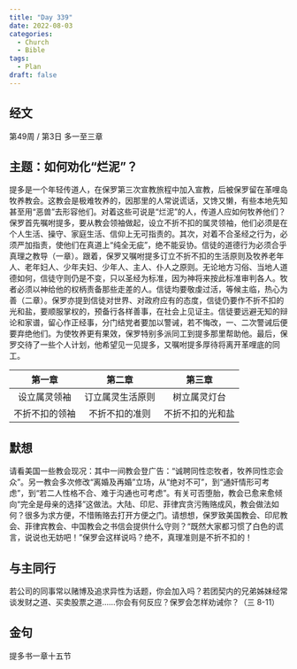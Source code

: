 ```yaml
---
title: "Day 339"
date: 2022-08-03
categories:
  - Church
  - Bible
tags:
  - Plan
draft: false
---
```


## 经文
第49周 / 第3日 多一至三章

## 主题：如何劝化“烂泥”？
提多是一个年轻传道人，在保罗第三次宣教旅程中加入宣教，后被保罗留在革哩岛牧养教会。这教会是极难牧养的，因那里的人常说谎话，又馋又懒，有些本地先知甚至用“恶兽”去形容他们。对着这些可说是“烂泥”的人，传道人应如何牧养他们？保罗首先嘱咐提多，要从教会领袖做起，设立不折不扣的属灵领袖，他们必须是在个人生活、操守、家庭生活、信仰上无可指责的。其次，对着不合圣经之行为，必须严加指责，使他们在真道上“纯全无疵”，绝不能妥协。信徒的道德行为必须合乎真理之教导（一章）。跟着，保罗又嘱咐提多订立不折不扣的生活原则及牧养老年人、老年妇人、少年夫妇、少年人、主人、仆人之原则。无论地方习俗、当地人道德如何，信徒守则仍是不变，只以圣经为标准，因为神将来按此标准审判各人。牧者必须以神给他的权柄责备那些走差的人。信徒均要敬虔过活，等候主临，热心为善（二章）。保罗亦提到信徒对世界、对政府应有的态度，信徒仍要作不折不扣的光和盐，要顺服掌权的，预备行各样善事，在社会上见证主。信徒要远避无知的辩论和家谱，留心作正经事，分门结党者要加以警诫，若不悔改，一、二次警诫后便要弃绝他们。为使牧养更有果效，保罗特别多派同工到提多那里帮助他。最后，保罗交待了一些个人计划，他希望见一见提多，又嘱咐提多厚待将离开革哩底的同工。

|    第一章    |    第二章     |    第三章     |
|:---------:|:----------:|:----------:|
|  设立属灵领袖   |  订立属灵生活原则  |   树立属灵灯台   |
|  不折不扣的领袖  |  不折不扣的准则   |  不折不扣的光和盐  |

## 默想
请看美国一些教会现况：其中一间教会登广告：“诚聘同性恋牧者，牧养同性恋会众”。另一教会多次修改“离婚及再婚”立场，从“绝对不可”，到“通奸情形可考虑”，到“若二人性格不合、难于沟通也可考虑”。有关可否堕胎，教会已愈来愈倾向“完全是母亲的选择”这做法。大陆、印尼、菲律宾贪污贿赂成风，教会做法如何？很多为求方便，不惜贿赂去打开方便之门。请想想，保罗致美国教会、印尼教会、菲律宾教会、中国教会之书信会提供什么守则？“既然大家都习惯了白色的谎言，说说也无妨吧！”保罗会这样说吗？绝不，真理准则是不折不扣的！

## 与主同行
若公司的同事常以赌博及追求异性为话题，你会加入吗？若团契内的兄弟姊妹经常谈发财之道、买卖股票之道……你会有何反应？保罗会怎样劝诫你？（三  8-11）

## 金句
提多书一章十五节

[comment]: <> (## 附录)

